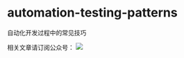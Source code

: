 # automation-testing-patterns
自动化开发过程中的常见技巧

相关文章请订阅公众号：
![](https://my-storage.oss-cn-shanghai.aliyuncs.com/picgo/20200316211640.jpg)

